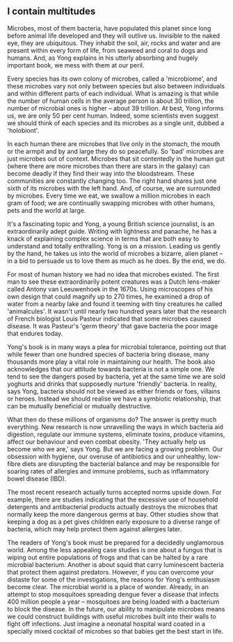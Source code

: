 ## I contain multitudes

Microbes, most of them bacteria, have populated this planet since long before animal life developed and they will outlive us. Invisible to the naked eye, they are ubiquitous. They inhabit the soil, air, rocks and water and are present within every form of life, from seaweed and coral to dogs and humans. And, as Yong explains in his utterly absorbing and hugely important book, we mess with them at our peril.

Every species has its own colony of microbes, called a 'microbiome', and these microbes vary not only between species but also between individuals and within different parts of each individual. What is amazing is that while the number of human cells in the average person is about 30 trillion, the number of microbial ones is higher – about 39 trillion. At best, Yong informs us, we are only 50 per cent human. Indeed, some scientists even suggest we should think of each species and its microbes as a single unit, dubbed a 'holobiont'.

In each human there are microbes that live only in the stomach, the mouth or the armpit and by and large they do so peacefully. So 'bad' microbes are just microbes out of context. Microbes that sit contentedly in the human gut (where there are more microbes than there are stars in the galaxy) can become deadly if they find their way into the bloodstream. These communities are constantly changing too. The right hand shares just one sixth of its microbes with the left hand. And, of course, we are surrounded by microbes. Every time we eat, we swallow a million microbes in each gram of food; we are continually swapping microbes with other humans, pets and the world at large.

It's a fascinating topic and Yong, a young British science journalist, is an extraordinarily adept guide. Writing with lightness and panache, he has a knack of explaining complex science in terms that are both easy to understand and totally enthralling. Yong is on a mission. Leading us gently by the hand, he takes us into the world of microbes a bizarre, alien planet – in a bid to persuade us to love them as much as he does. By the end, we do.

For most of human history we had no idea that microbes existed. The first man to see these extraordinarily potent creatures was a Dutch lens-maker called Antony van Leeuwenhoek in the 1670s. Using microscopes of his own design that could magnify up to 270 times, he examined a drop of water from a nearby lake and found it teeming with tiny creatures he called 'animalcules'. It wasn't until nearly two hundred years later that the research of French biologist Louis Pasteur indicated that some microbes caused disease. It was Pasteur's 'germ theory' that gave bacteria the poor image that endures today.

Yong's book is in many ways a plea for microbial tolerance, pointing out that while fewer than one hundred species of bacteria bring disease, many thousands more play a vital role in maintaining our health. The book also acknowledges that our attitude towards bacteria is not a simple one. We tend to see the dangers posed by bacteria, yet at the same time we are sold yoghurts and drinks that supposedly nurture 'friendly' bacteria. In reality, says Yong, bacteria should not be viewed as either friends or foes, villains or heroes. Instead we should realise we have a symbiotic relationship, that can be mutually beneficial or mutually destructive.

What then do these millions of organisms do? The answer is pretty much everything. New research is now unravelling the ways in which bacteria aid digestion, regulate our immune systems, eliminate toxins, produce vitamins, affect our behaviour and even combat obesity. 'They actually help us become who we are,' says Yong. But we are facing a growing problem. Our obsession with hygiene, our overuse of antibiotics and our unhealthy, low-fibre diets are disrupting the bacterial balance and may be responsible for soaring rates of allergies and immune problems, such as inflammatory bowel disease (IBD).

The most recent research actually turns accepted norms upside down. For example, there are studies indicating that the excessive use of household detergents and antibacterial products actually destroys the microbes that normally keep the more dangerous germs at bay. Other studies show that keeping a dog as a pet gives children early exposure to a diverse range of bacteria, which may help protect them against allergies later.

The readers of Yong's book must be prepared for a decidedly unglamorous world. Among the less appealing case studies is one about a fungus that is wiping out entire populations of frogs and that can be halted by a rare microbial bacterium. Another is about squid that carry luminescent bacteria that protect them against predators. However, if you can overcome your distaste for some of the investigations, the reasons for Yong's enthusiasm become clear. The microbial world is a place of wonder. Already, in an attempt to stop mosquitoes spreading dengue fever a disease that infects 400 million people a year – mosquitoes are being loaded with a bacterium to block the disease. In the future, our ability to manipulate microbes means we could construct buildings with useful microbes built into their walls to fight off infections. Just imagine a neonatal hospital ward coated in a specially mixed cocktail of microbes so that babies get the best start in life.
